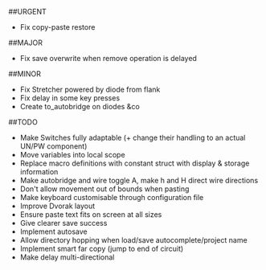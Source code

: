 ##URGENT
* Fix copy-paste restore

##MAJOR
* Fix save overwrite when remove operation is delayed

##MINOR
* Fix Stretcher powered by diode from flank
* Fix delay in some key presses
* Create to_autobridge on diodes &co

##TODO
* Make Switches fully adaptable (+ change their handling to an actual UN/PW component)
* Move variables into local scope
* Replace macro definitions with constant struct with display & storage information
* Make autobridge and wire toggle A, make h and H direct wire directions
* Don't allow movement out of bounds when pasting
* Make keyboard customisable through configuration file
* Improve Dvorak layout
* Ensure paste text fits on screen at all sizes
* Give clearer save success
* Implement autosave
* Allow directory hopping when load/save autocomplete/project name
* Implement smart far copy (jump to end of circuit)
* Make delay multi-directional
